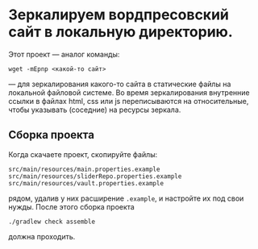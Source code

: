 # Зеркалируем вордпресовский сайт в локальную директорию.

Этот проект — аналог команды:
```shell
wget -mEpnp <какой-то сайт>
```
— для зеркалирования какого-то сайта в статические файлы на локальной файловой системе. 
Во время зеркалирования внутренние ссылки в файлах html, css или js переписываются на относительные,
чтобы указывать (соседние) на ресурсы зеркала.

## Сборка проекта
Когда скачаете проект, скопируйте файлы:
```
src/main/resources/main.properties.example
src/main/resources/sliderRepo.properties.example
src/main/resources/vault.properties.example
```
рядом, удалив у них расширение `.example`, и настройте их под свои нужды. После этого сборка проекта

```shell
./gradlew check assemble
```
должна проходить.
